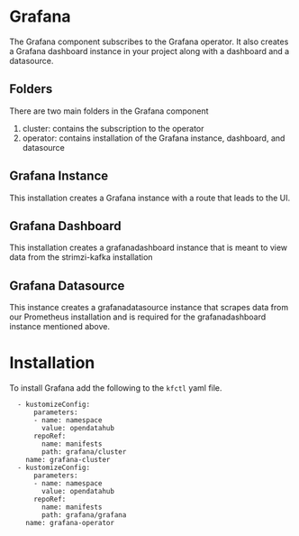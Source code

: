 # Grafana

The Grafana component subscribes to the Grafana operator.  It also creates a
Grafana dashboard instance in your project along with a dashboard and a datasource.
 
## Folders
There are two main folders in the Grafana component
1. cluster: contains the subscription to the operator
2. operator: contains installation of the Grafana instance, dashboard, and datasource

## Grafana Instance

This installation creates a Grafana instance with a route that leads to the UI.

## Grafana Dashboard

This installation creates a grafanadashboard instance that is meant to view data from the strimzi-kafka installation

## Grafana Datasource

This instance creates a grafanadatasource instance that scrapes data from our Prometheus
installation and is required for the grafanadashboard instance mentioned above.

# Installation
To install Grafana add the following to the `kfctl` yaml file.

```
  - kustomizeConfig:
      parameters:
      - name: namespace
        value: opendatahub
      repoRef:
        name: manifests
        path: grafana/cluster
    name: grafana-cluster
  - kustomizeConfig:
      parameters:
      - name: namespace
        value: opendatahub
      repoRef:
        name: manifests
        path: grafana/grafana
    name: grafana-operator
```
